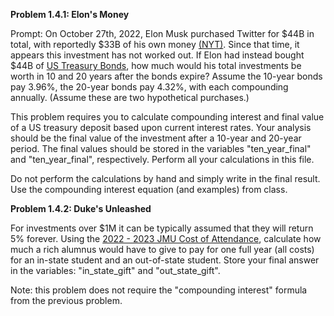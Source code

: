**Problem 1.4.1: Elon's Money**

Prompt: On October 27th, 2022, Elon Musk purchased Twitter for $44B in total, with reportedly $33B of his own money [(NYT)](https://www.nytimes.com/2022/10/27/technology/elon-musk-twitter-deal-complete.html). Since
that time, it appears this investment has not worked out. If Elon had instead bought $44B of 
[US Treasury Bonds](https://home.treasury.gov/resource-center/data-chart-center/interest-rates/TextView?type=daily_treasury_yield_curve&field_tdr_date_value=2022), 
how much would his total investments be worth in 10 and 20 years after the bonds expire? Assume the 10-year bonds pay 3.96%,
the 20-year bonds pay 4.32%, with each compounding annually. (Assume these are two hypothetical purchases.)

This problem requires you to calculate compounding interest and final value of a US treasury deposit based upon
current interest rates. Your analysis should be the final value of the investment
after a 10-year and 20-year period. The final values should be stored in the variables "ten_year_final"
and "ten_year_final", respectively. Perform all your calculations in this file. 

Do not perform the calculations by hand and simply write in the final result. 
Use the compounding interest equation (and examples) from class.

**Problem 1.4.2: Duke's Unleashed**

For investments over $1M it can be typically assumed that they will return 5% forever. 
Using the [2022 - 2023 JMU Cost of Attendance](https://www.jmu.edu/financialaid/learn/cost-of-attendance-undergrad.shtml),
calculate how much a rich alumnus would have to give to pay for one full year (all costs) for an in-state student
and an out-of-state student. Store your final answer in the variables: "in_state_gift" and "out_state_gift".

Note: this problem does not require the "compounding interest" formula from the previous problem.

